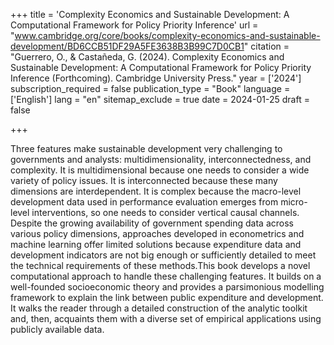 +++
title = 'Complexity Economics and Sustainable Development: A Computational Framework for Policy Priority Inference'
url = "www.cambridge.org/core/books/complexity-economics-and-sustainable-development/BD6CCB51DF29A5FE3638B3B99C7D0CB1"
citation = "Guerrero, O., &amp; Castañeda, G. (2024). Complexity Economics and Sustainable Development: A Computational Framework for Policy Priority Inference (Forthcoming). Cambridge University Press."
year = ['2024']
subscription_required = false
publication_type = "Book"
language = ['English']
lang = "en"
sitemap_exclude = true
date = 2024-01-25
draft = false

+++

Three features make sustainable development very challenging to governments and analysts: multidimensionality, interconnectedness, and complexity. It is multidimensional because one needs to consider a wide variety of policy issues. It is interconnected because these many dimensions are interdependent. It is complex because the macro-level development data used in performance evaluation emerges from micro-level interventions, so one needs to consider vertical causal channels. Despite the growing availability of government spending data across various policy dimensions, approaches developed in econometrics and machine learning offer limited solutions because expenditure data and development indicators are not big enough or sufficiently detailed to meet the technical requirements of these methods.This book develops a novel computational approach to handle these challenging features. It builds on a well-founded socioeconomic theory and provides a parsimonious modelling framework to explain the link between public expenditure and development. It walks the reader through a detailed construction of the analytic toolkit and, then, acquaints them with a diverse set of empirical applications using publicly available data.
